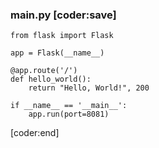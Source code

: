 ### main.py [coder:save]
```
from flask import Flask

app = Flask(__name__)

@app.route('/')
def hello_world():
    return "Hello, World!", 200

if __name__ == '__main__':
    app.run(port=8081)
```
[coder:end]